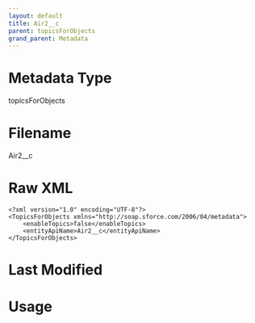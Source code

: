```yaml
---
layout: default
title: Air2__c
parent: topicsForObjects
grand_parent: Metadata
---
```

# Metadata Type
topicsForObjects


# Filename 
Air2__c


# Raw XML
```
<?xml version="1.0" encoding="UTF-8"?>
<TopicsForObjects xmlns="http://soap.sforce.com/2006/04/metadata">
    <enableTopics>false</enableTopics>
    <entityApiName>Air2__c</entityApiName>
</TopicsForObjects>
```


# Last Modified


# Usage
